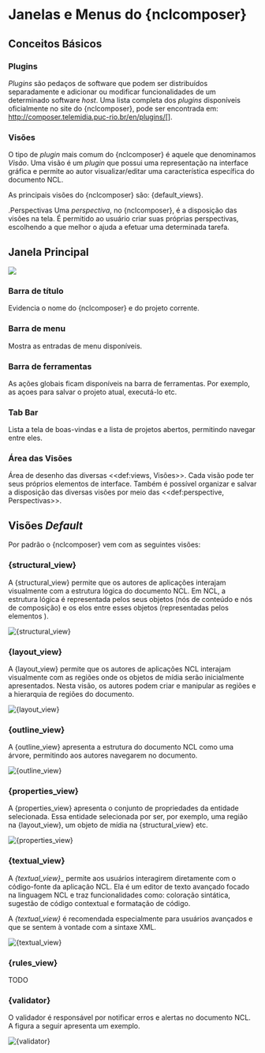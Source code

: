 
# Janelas e Menus do {nclcomposer} #

## Conceitos Básicos ##

### Plugins ###
_Plugins_ são pedaços de software que podem ser distribuídos separadamente e
adicionar ou modificar funcionalidades de um determinado software _host_.
Uma lista completa dos _plugins_ disponíveis oficialmente no site do
{nclcomposer}, pode ser encontrada em:
http://composer.telemidia.puc-rio.br/en/plugins/[].

### Visões ###
O tipo de _plugin_ mais comum do {nclcomposer} é aquele que denominamos
_Visão_. Uma visão é um _plugin_ que possui uma representação na interface
gráfica e permite ao autor visualizar/editar uma característica específica do
documento NCL.

As principais visões do {nclcomposer} são: {default_views}.

.Perspectivas
Uma _perspectiva_, no {nclcomposer}, é a disposição das visões na tela. É
permitido ao usuário criar suas próprias perspectivas, escolhendo a que melhor
o ajuda a efetuar uma determinada tarefa.

## Janela Principal ##

![](../imgs/cap4_mainwindow.png)

### Barra de título ###
Evidencia o nome do {nclcomposer} e do projeto corrente.

### Barra de menu ###
Mostra as entradas de menu disponíveis.

### Barra de ferramentas ###
As ações globais ficam disponíveis na barra de ferramentas. Por exemplo, as
açoes para salvar o projeto atual, executá-lo etc.

### Tab Bar ###
Lista a tela de boas-vindas e a lista de projetos abertos, permitindo navegar
entre eles.

### Área das Visões ###
Área de desenho das diversas <<def:views, Visões>>. Cada visão pode ter
seus próprios elementos de interface. Também é possível organizar e salvar a
disposição das diversas visões por meio das <<def:perspective, Perspectivas>>.

## Visões _Default_ ##

Por padrão o {nclcomposer} vem com as seguintes visões:


### {structural_view} ###

A {structural_view} permite que os autores de aplicações interajam visualmente
com a estrutura lógica do documento NCL. Em NCL, a estrutura lógica é
representada pelos seus objetos (nós de conteúdo e nós de composição) e os
elos entre esses objetos (representadas pelos elementos <link>).

![](../imgs/plugin-structural.png "{structural_view}")

### {layout_view} ###

A {layout_view} permite que os autores de aplicações NCL interajam visualmente
com as regiões onde os objetos de mídia serão inicialmente apresentados. Nesta
visão, os autores podem criar e manipular as regiões e a hierarquia de regiões
do documento.

![](../imgs/plugin-layout.png "{layout_view}")


### {outline_view} ###

A {outline_view} apresenta a estrutura do documento NCL como uma árvore,
permitindo aos autores navegarem no documento.

![](../imgs/plugin-outline.png "{outline_view}")


### {properties_view} ###

A {properties_view} apresenta o conjunto de propriedades da entidade
selecionada. Essa entidade selecionada por ser, por exemplo, uma região na
{layout_view}, um objeto de mídia na {structural_view} etc.

![](../imgs/plugin-property.png "{properties_view}")

### {textual_view} ###

A _{textual_view}__ permite aos usuários interagirem diretamente com o
código-fonte da aplicação NCL. Ela é um editor de texto avançado focado na
linguagem NCL e traz funcionalidades como: coloração sintática, sugestão de
código contextual e formatação de código.

A _{textual_view}_ é recomendada especialmente para usuários avançados e que se
sentem à vontade com a sintaxe XML.

![](../imgs/plugin-textual.png "{textual_view}")

### {rules_view} ###

TODO

### {validator} ###

O validador é responsável por notificar erros e alertas no documento NCL.
A figura a seguir apresenta um exemplo.

![](../imgs/plugin-validator.png "{validator}")

